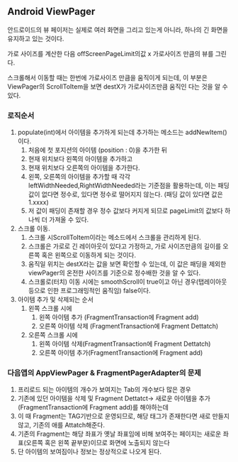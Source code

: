 ## Android ViewPager

안드로이드의 뷰 페이저는 실제로 여러 화면을 그리고 있는게 아니라, 하나의 긴 화면을 유지하고 있는 것이다. 

가로 사이즈를 계산한 다음 offScreenPageLimit의값 x 가로사이즈 만큼의 뷰를 그린다.

스크롤해서 이동할 때는 한번에 가로사이즈 만큼을 움직이게 되는데, 이 부분은 ViewPager의 ScrollToItem을 보면 destX가 가로사이즈만큼 움직인 다는 것을 알 수 있다.



### 로직순서

1. populate(int)에서 아이템을 추가하게 되는데 추가하는 메소드는 addNewItem()이다.
	1. 처음에 첫 포지션의 아이템 (position : 0)을 추가한 뒤
	2. 현재 위치보다 왼쪽의 아이템을 추가하고
	3. 현재 위치보다 오른쪽의 아이템을 추가한다.
	4. 왼쪽, 오른쪽의 아이템을 추가할 때 각각 leftWidthNeeded,RightWidthNeeded라는 기준점을 활용하는데, 이는 패딩값이 없다면 정수로, 있다면 정수로 떨어지지 않는다. (패딩 값이 있다면 값은 1.xxxx)
	5. 저 값이 패딩이 존재할 경우 정수 값보다 커지게 되므로 pageLimit의 값보다 하나씩 더 가져올 수 있다.
2. 스크롤 이동.
	1. 스크롤 시ScrollToItem이라는 메소드에서 스크롤을 관리하게 된다.
	2. 스크롤은 가로로 긴 레이아웃이 있다고 가정하고, 가로 사이즈만큼의 길이를 오른쪽 혹은 왼쪽으로 이동하게 되는 것이다.
	3. 움직일 위치는 destX라는 값을 보면 확인할 수 있는데, 이 값은 패딩을 제외한 viewPager의 온전한 사이즈를 기준으로 정수배한 것을 알 수 있다.
	4. 스크롤로(터치) 이동 시에는 smoothScroll이 true이고 아닌 경우(탭레이아웃 등으로 인한 프로그래밍적인 움직임) false이다.
3. 아이템 추가 및 삭제되는 순서
	1. 왼쪽 스크롤 시에
    	1. 왼쪽 아이템 추가 (FragmentTransaction에 Fragment add)
    	2. 오른쪽 아이템 삭제 (FragmentTransaction에 Fragment Dettatch)
	2. 오른쪽 스크롤 시에
   		1. 왼쪽 아이템 삭제(FragmentTransaction에 Fragment Dettatch)
   		2. 오른쪽 아이템 추가(FragmentTransaction에 Fragment add)


   		
### 다음앱의 AppViewPager & FragmentPagerAdapter의 문제

1. 프리로드 되는 아이템의 개수가 보여지는 Tab의 개수보다 많은 경우
2. 기존에 있던 아이템을 삭제 및 Fragment Dettatct-> 새로운 아이템을 추가 (FragmentTransaction에 Fragment add)를 해야하는데
3. 이 때 Fragment는 TAG기반으로 운영되므로, 해당 태그가 존재한다면 새로 만들지 않고, 기존의 애를 Attatch해준다.
4. 기존의 Fragment는 해당 좌표가 옛날 좌표임에 비해 보여주는 페이지는 새로운 좌표(오른쪽 혹은 왼쪽 끝부문)이므로 화면에 노출되지 않는다
5. 단 아이템의 보여짐이나 정보는 정상적으로 나오게 된다.
 

